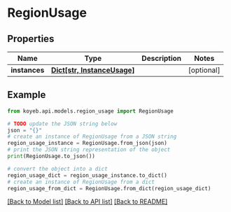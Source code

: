 # RegionUsage


## Properties

Name | Type | Description | Notes
------------ | ------------- | ------------- | -------------
**instances** | [**Dict[str, InstanceUsage]**](InstanceUsage.md) |  | [optional] 

## Example

```python
from koyeb.api.models.region_usage import RegionUsage

# TODO update the JSON string below
json = "{}"
# create an instance of RegionUsage from a JSON string
region_usage_instance = RegionUsage.from_json(json)
# print the JSON string representation of the object
print(RegionUsage.to_json())

# convert the object into a dict
region_usage_dict = region_usage_instance.to_dict()
# create an instance of RegionUsage from a dict
region_usage_from_dict = RegionUsage.from_dict(region_usage_dict)
```
[[Back to Model list]](../README.md#documentation-for-models) [[Back to API list]](../README.md#documentation-for-api-endpoints) [[Back to README]](../README.md)


